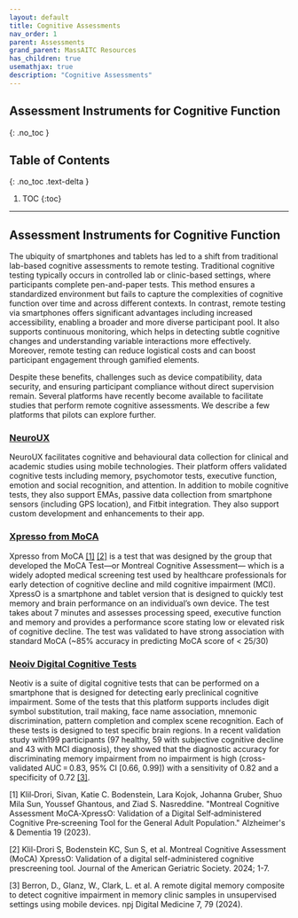 ```yaml
---
layout: default
title: Cognitive Assessments
nav_order: 1
parent: Assessments
grand_parent: MassAITC Resources
has_children: true
usemathjax: true
description: "Cognitive Assessments"
---
```

## Assessment Instruments for Cognitive Function
{: .no_toc }

## Table of Contents
{: .no_toc .text-delta }

1. TOC
{:toc}
---

## Assessment Instruments for Cognitive Function

The ubiquity of smartphones and tablets has led to a shift from traditional lab-based cognitive assessments to remote testing. Traditional cognitive testing typically occurs in controlled lab or clinic-based settings, where participants complete pen-and-paper tests. This method ensures a standardized environment but fails to capture the complexities of cognitive function over time and across different contexts. In contrast, remote testing via smartphones offers significant advantages including increased accessibility, enabling a broader and more diverse participant pool. It also supports continuous monitoring, which helps in detecting subtle cognitive changes and understanding variable interactions more effectively. Moreover, remote testing can reduce logistical costs and can boost participant engagement through gamified elements. 

Despite these benefits, challenges such as device compatibility, data security, and ensuring participant compliance without direct supervision remain. Several platforms have recently become available to facilitate studies that perform remote cognitive assessments. We describe a few platforms that pilots can explore further.

### [NeuroUX](https://www.getneuroux.com/)

NeuroUX facilitates cognitive and behavioural data collection for clinical and academic studies using mobile technologies. Their platform offers validated cognitive tests including memory, psychomotor tests, executive function, emotion and social recognition, and attention. In addition to mobile cognitive tests, they also support EMAs, passive data collection from smartphone sensors (including GPS location), and Fitbit integration. They also support custom development and enhancements to their app.

### [Xpresso from MoCA](https://portal-us.mocacognition.com/)

Xpresso from MoCA [[1]](#1) [[2]](#2) is a test that was designed by the group that developed the MoCA Test—or Montreal Cognitive Assessment— which is a widely adopted medical screening test used by healthcare professionals for early detection of cognitive decline and mild cognitive impairment (MCI). XpressO is a smartphone and tablet version that is designed to quickly test memory and brain performance on an individual’s own device. The test takes about 7 minutes and assesses processing speed, executive function and memory and provides a performance score stating low or elevated risk of cognitive decline. The test was validated to have strong association with standard MoCA (~85\% accuracy in predicting MoCA score of < 25/30)

### [Neoiv Digital Cognitive Tests](https://www.neotiv.com/en)

Neotiv is a suite of digital cognitive tests that can be performed on a smartphone that is designed for detecting early preclinical cognitive impairment. Some of the tests that this platform supports includes digit symbol substitution, trail making, face name association, mnemonic discrimination, pattern completion and complex scene recognition. Each of these tests is designed to test specific brain regions. In a recent validation study with199 participants (97 healthy, 59 with subjective cognitive decline and 43 with MCI diagnosis), they showed that the diagnostic accuracy for discriminating memory impairment from no impairment is high (cross-validated AUC = 0.83, 95% CI [0.66, 0.99]) with a sensitivity of 0.82 and a specificity of 0.72 [[3]](#3). 

<a id="1">[1]</a> 
Klil‐Drori, Sivan, Katie C. Bodenstein, Lara Kojok, Johanna Gruber, Shuo Mila Sun, Youssef Ghantous, and Ziad S. Nasreddine. "Montreal Cognitive Assessment MoCA‐XpressO: Validation of a Digital Self‐administered Cognitive Pre‐screening Tool for the General Adult Population." Alzheimer's \& Dementia 19 (2023).

<a id="2">[2]</a> 
Klil-Drori S, Bodenstein KC, Sun S, et al. Montreal Cognitive Assessment (MoCA) XpressO: Validation of a digital self-administered cognitive prescreening tool. Journal of the American Geriatric Society. 2024; 1-7.

<a id="3">[3]</a> 
Berron, D., Glanz, W., Clark, L. et al. A remote digital memory composite to detect cognitive impairment in memory clinic samples in unsupervised settings using mobile devices. npj Digital Medicine 7, 79 (2024). 

